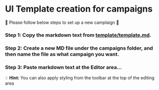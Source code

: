 # UI Template creation for campaigns

:rocket: Please follow below steps to set up a new camplaign :rocket:

### Step 1: Copy the markdown text from [template/template.md](https://github.com/joshuatai/markdown-test/edit/dev/template/template.md).

### Step 2: Create a new MD file under the campaigns folder, and then name the file as what campaign you want.

### Step 3: Paste markdown text at the Editor area...


:bulb: **Hint:** You can also apply styling from the toolbar at the top of the editing area
